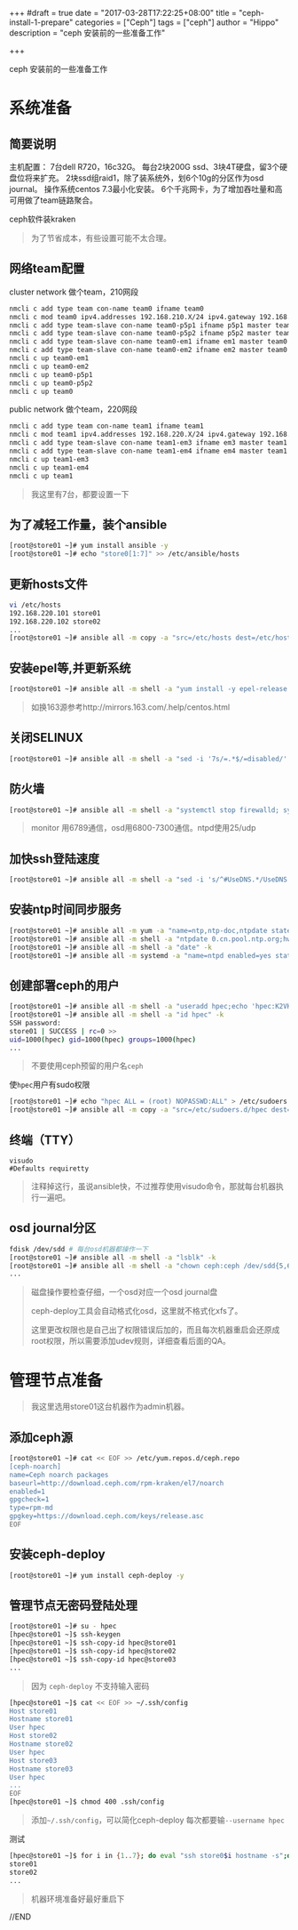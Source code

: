 +++
#draft = true
date = "2017-03-28T17:22:25+08:00"
title = "ceph-install-1-prepare"
categories = ["Ceph"]
tags = ["ceph"]
author = "Hippo"
description = "ceph 安装前的一些准备工作"

+++

ceph 安装前的一些准备工作

<!--more-->

# 系统准备

## 简要说明

主机配置：
7台dell R720，16c32G。
每台2块200G ssd、3块4T硬盘，留3个硬盘位将来扩充。
2块ssd组raid1，除了装系统外，划6个10g的分区作为osd journal。
操作系统centos 7.3最小化安装。
6个千兆网卡，为了增加吞吐量和高可用做了team链路聚合。

ceph软件装kraken

> 为了节省成本，有些设置可能不太合理。

## 网络team配置

cluster network 做个team，210网段

```sh
nmcli c add type team con-name team0 ifname team0
nmcli c mod team0 ipv4.addresses 192.168.210.X/24 ipv4.gateway 192.168.210.1 ipv4.method manual 802-3-ethernet.mtu 9000
nmcli c add type team-slave con-name team0-p5p1 ifname p5p1 master team0
nmcli c add type team-slave con-name team0-p5p2 ifname p5p2 master team0
nmcli c add type team-slave con-name team0-em1 ifname em1 master team0
nmcli c add type team-slave con-name team0-em2 ifname em2 master team0
nmcli c up team0-em1
nmcli c up team0-em2
nmcli c up team0-p5p1
nmcli c up team0-p5p2
nmcli c up team0
```

public network 做个team，220网段

```sh
nmcli c add type team con-name team1 ifname team1
nmcli c mod team1 ipv4.addresses 192.168.220.X/24 ipv4.gateway 192.168.220.1 ipv4.method manual 802-3-ethernet.mtu 9000
nmcli c add type team-slave con-name team1-em3 ifname em3 master team1
nmcli c add type team-slave con-name team1-em4 ifname em4 master team1
nmcli c up team1-em3
nmcli c up team1-em4
nmcli c up team1
```

> 我这里有7台，都要设置一下

## 为了减轻工作量，装个ansible

```sh
[root@store01 ~]# yum install ansible -y
[root@store01 ~]# echo "store0[1:7]" >> /etc/ansible/hosts
```

## 更新hosts文件

```sh
vi /etc/hosts
192.168.220.101 store01
192.168.220.102 store02
...
[root@store01 ~]# ansible all -m copy -a "src=/etc/hosts dest=/etc/hosts" -k
```

## 安装epel等,并更新系统

```sh
[root@store01 ~]# ansible all -m shell -a "yum install -y epel-release deltarpm yum-plugin-priorities;yum -y update" -k
```

> 如换163源参考http://mirrors.163.com/.help/centos.html
## 关闭SELINUX

```sh
[root@store01 ~]# ansible all -m shell -a "sed -i '7s/=.*$/=disabled/' /etc/selinux/config;setenforce 0" -k
```

## 防火墙

```sh
[root@store01 ~]# ansible all -m shell -a "systemctl stop firewalld; systemctl disable firewalld" -k
```
> monitor 用6789通信，osd用6800-7300通信。ntpd使用25/udp

## 加快ssh登陆速度 

```sh
[root@store01 ~]# ansible all -m shell -a "sed -i 's/^#UseDNS.*/UseDNS no/' /etc/ssh/sshd_config;systemctl reload sshd" -k
```

## 安装ntp时间同步服务

```sh
[root@store01 ~]# ansible all -m yum -a "name=ntp,ntp-doc,ntpdate state=present" -k
[root@store01 ~]# ansible all -m shell -a "ntpdate 0.cn.pool.ntp.org;hwclock -w" -k
[root@store01 ~]# ansible all -m shell -a "date" -k
[root@store01 ~]# ansible all -m systemd -a "name=ntpd enabled=yes state=started" -k
```

## 创建部署ceph的用户

```sh
[root@store01 ~]# ansible all -m shell -a "useradd hpec;echo 'hpec:K2VKOxaXMm3D' | chpasswd" -k
[root@store01 ~]# ansible all -m shell -a "id hpec" -k
SSH password:
store01 | SUCCESS | rc=0 >>
uid=1000(hpec) gid=1000(hpec) groups=1000(hpec)
...
```
> 不要使用ceph预留的用户名`ceph` 

使`hpec`用户有sudo权限

```sh
[root@store01 ~]# echo "hpec ALL = (root) NOPASSWD:ALL" > /etc/sudoers.d/hpec
[root@store01 ~]# ansible all -m copy -a "src=/etc/sudoers.d/hpec dest=/etc/sudoers.d/hpec mode=0400" -k
```

## 终端（TTY）

```
visudo
#Defaults requiretty
```

> 注释掉这行，虽说ansible快，不过推荐使用visudo命令，那就每台机器执行一遍吧。

## osd journal分区

```sh
fdisk /dev/sdd # 每台osd机器都操作一下
[root@store01 ~]# ansible all -m shell -a "lsblk" -k
[root@store01 ~]# ansible all -m shell -a "chown ceph:ceph /dev/sdd{5,6,7,8,9,10}" -k
...
```
> 磁盘操作要检查仔细，一个osd对应一个osd journal盘
>
> ceph-deploy工具会自动格式化osd，这里就不格式化xfs了。
>
> 这里更改权限也是自己出了权限错误后加的，而且每次机器重启会还原成root权限，所以需要添加udev规则，详细查看后面的QA。


# 管理节点准备

> 我这里选用store01这台机器作为admin机器。

## 添加ceph源

```sh
[root@store01 ~]# cat << EOF >> /etc/yum.repos.d/ceph.repo
[ceph-noarch]
name=Ceph noarch packages
baseurl=http://download.ceph.com/rpm-kraken/el7/noarch
enabled=1
gpgcheck=1
type=rpm-md
gpgkey=https://download.ceph.com/keys/release.asc
EOF
```

## 安装ceph-deploy

```sh
[root@store01 ~]# yum install ceph-deploy -y
```

## 管理节点无密码登陆处理

``` sh
[root@store01 ~]# su - hpec
[hpec@store01 ~]$ ssh-keygen
[hpec@store01 ~]$ ssh-copy-id hpec@store01
[hpec@store01 ~]$ ssh-copy-id hpec@store02
[hpec@store01 ~]$ ssh-copy-id hpec@store03
...
```

> 因为 `ceph-deploy` 不支持输入密码


```sh
[hpec@store01 ~]$ cat << EOF >> ~/.ssh/config
Host store01
Hostname store01
User hpec
Host store02
Hostname store02
User hpec
Host store03
Hostname store03
User hpec
...
EOF
[hpec@store01 ~]$ chmod 400 .ssh/config
```

> 添加`~/.ssh/config`，可以简化ceph-deploy 每次都要输`--username hpec`

测试

```sh
[hpec@store01 ~]$ for i in {1..7}; do eval "ssh store0$i hostname -s";done;
store01
store02
...
```



> 机器环境准备好最好重启下

//END
